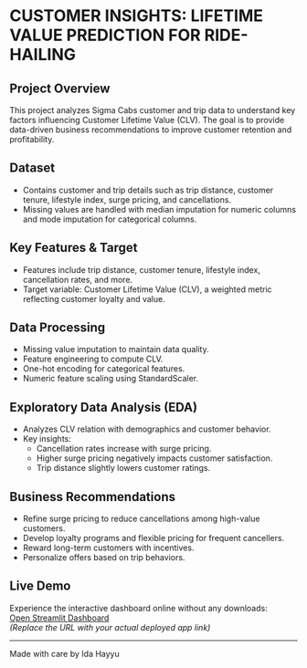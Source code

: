 # CUSTOMER INSIGHTS: LIFETIME VALUE PREDICTION FOR RIDE-HAILING

## Project Overview
This project analyzes Sigma Cabs customer and trip data to understand key factors influencing Customer Lifetime Value (CLV). The goal is to provide data-driven business recommendations to improve customer retention and profitability.

## Dataset
- Contains customer and trip details such as trip distance, customer tenure, lifestyle index, surge pricing, and cancellations.
- Missing values are handled with median imputation for numeric columns and mode imputation for categorical columns.

## Key Features & Target
- Features include trip distance, customer tenure, lifestyle index, cancellation rates, and more.
- Target variable: Customer Lifetime Value (CLV), a weighted metric reflecting customer loyalty and value.

## Data Processing
- Missing value imputation to maintain data quality.
- Feature engineering to compute CLV.
- One-hot encoding for categorical features.
- Numeric feature scaling using StandardScaler.

## Exploratory Data Analysis (EDA)
- Analyzes CLV relation with demographics and customer behavior.
- Key insights:
  - Cancellation rates increase with surge pricing.
  - Higher surge pricing negatively impacts customer satisfaction.
  - Trip distance slightly lowers customer ratings.

## Business Recommendations
- Refine surge pricing to reduce cancellations among high-value customers.
- Develop loyalty programs and flexible pricing for frequent cancellers.
- Reward long-term customers with incentives.
- Personalize offers based on trip behaviors.

## Live Demo
Experience the interactive dashboard online without any downloads:  
[Open Streamlit Dashboard](https://share.streamlit.io/your_github_username/your_repo_name/main/app.py)  
*(Replace the URL with your actual deployed app link)*

---

Made with care by Ida Hayyu